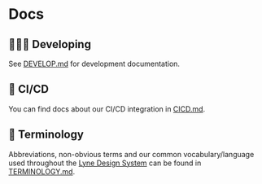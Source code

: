 # Docs

## 👩🏼‍💻 Developing
See [DEVELOP.md](./DEVELOP.md) for development documentation.

## 🤖 CI/CD
You can find docs about our CI/CD integration in [CICD.md](./CICD.md).

## 📙 Terminology
Abbreviations, non-obvious terms and our common vocabulary/language used throughout the [Lyne Design System](/docs/TERMINOLOGY.md#lyne) can be found in [TERMINOLOGY.md](./TERMINOLOGY.md).